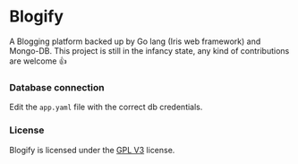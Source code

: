 # Blogify

A Blogging platform backed up by Go lang (Iris web framework) and Mongo-DB.
This project is still in the infancy state, any kind of contributions are welcome :+1:

### Database connection

Edit the `app.yaml` file with the correct db credentials.

### License

Blogify is licensed under the [GPL V3](https://github.com/jamesgeorge007/Blogify/blob/master/LICENSE) license.
